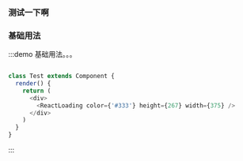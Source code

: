 ### 测试一下啊

### 基础用法

:::demo 基础用法。。。

```js

class Test extends Component {
  render() {
    return (
      <div>
        <ReactLoading color={'#333'} height={267} width={375} />
      </div>
    )
  }
}

```
:::